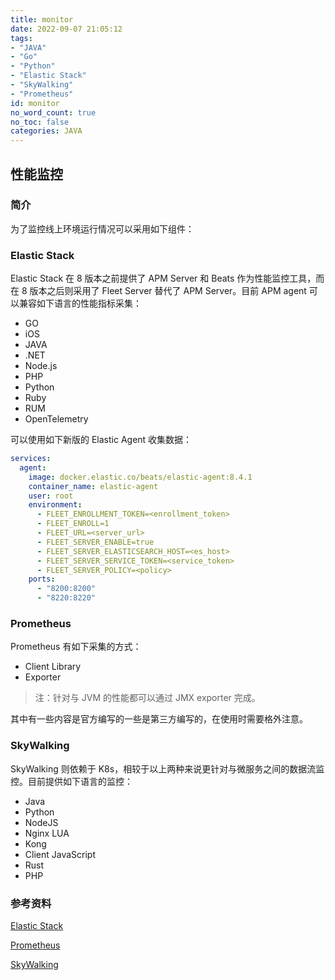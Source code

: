 ```yaml
---
title: monitor
date: 2022-09-07 21:05:12
tags:
- "JAVA"
- "Go"
- "Python"
- "Elastic Stack"
- "SkyWalking"
- "Prometheus"
id: monitor
no_word_count: true
no_toc: false
categories: JAVA
---
```


## 性能监控

### 简介

为了监控线上环境运行情况可以采用如下组件：

### Elastic Stack

Elastic Stack 在 8 版本之前提供了 APM Server 和 Beats 作为性能监控工具，而在 8 版本之后则采用了 Fleet Server 替代了 APM Server。目前 APM agent 可以兼容如下语言的性能指标采集：

- GO
- iOS
- JAVA
- .NET
- Node.js
- PHP
- Python
- Ruby
- RUM
- OpenTelemetry

可以使用如下新版的 Elastic Agent 收集数据：

```yaml
services:
  agent:
    image: docker.elastic.co/beats/elastic-agent:8.4.1
    container_name: elastic-agent
    user: root
    environment:
      - FLEET_ENROLLMENT_TOKEN=<enrollment_token>
      - FLEET_ENROLL=1
      - FLEET_URL=<server_url>
      - FLEET_SERVER_ENABLE=true
      - FLEET_SERVER_ELASTICSEARCH_HOST=<es_host>
      - FLEET_SERVER_SERVICE_TOKEN=<service_token>
      - FLEET_SERVER_POLICY=<policy>
    ports:
      - "8200:8200"
      - "8220:8220"
```

### Prometheus

Prometheus 有如下采集的方式：

- Client Library
- Exporter 

> 注：针对与 JVM 的性能都可以通过 JMX exporter 完成。

其中有一些内容是官方编写的一些是第三方编写的，在使用时需要格外注意。

### SkyWalking

SkyWalking 则依赖于 K8s，相较于以上两种来说更针对与微服务之间的数据流监控。目前提供如下语言的监控：

- Java
- Python
- NodeJS
- Nginx LUA
- Kong
- Client JavaScript
- Rust
- PHP

### 参考资料

[Elastic Stack](https://www.elastic.co/guide/en/apm/guide/current/apm-quick-start.html)

[Prometheus](https://prometheus.io/docs/instrumenting)

[SkyWalking](https://skywalking.apache.org/docs/)
